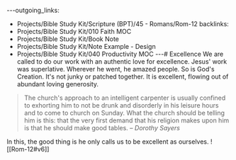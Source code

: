 ---outgoing_links:
  - Projects/Bible Study Kit/Scripture (BPT)/45 - Romans/Rom-12
backlinks:
  - Projects/Bible Study Kit/010 Faith MOC
  - Projects/Bible Study Kit/Book Note
  - Projects/Bible Study Kit/Note Example - Design
  - Projects/Bible Study Kit/040 Productivity MOC
---# Excellence
We are called to do our work with an authentic love for excellence. Jesus' work was superlative. Wherever he went, he amazed people. So is God's Creation. It's not junky or patched together. It is excellent, flowing out of abundant loving generosity.

> The church's approach to an intelligent carpenter is usually confined to exhorting him to not be drunk and disorderly in his leisure hours and to come to church on Sunday. What the church should be telling him is this: that the very first demand that his religion makes upon him is that he should make good tables.
> – *Dorothy Sayers*

In this, the good thing is he only calls us to be excellent as ourselves.
![[Rom-12#v6]]